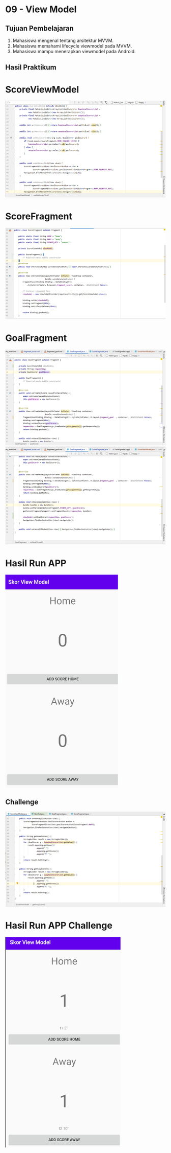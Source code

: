# 09 - View Model

## Tujuan Pembelajaran

1. Mahasiswa mengenal tentang arsitektur MVVM.
2. Mahasiswa memahami lifecycle viewmodel pada MVVM.
3. Mahasiswa mampu menerapkan viewmodel pada Android.

## Hasil Praktikum

# ScoreViewModel

![1](IMG/skorviewmodel1.png)

# ScoreFragment

![1](IMG/scorefragment2.png)

# GoalFragment

![5](IMG/GoalFragment1.png)
![6](IMG/GoalFragment2.png)

# Hasil Run APP

![ss1](IMG/hasil.png)

## Challenge

![chall1](IMG/chall1.png)

# Hasil Run APP Challenge

![sschall](IMG/hasil2.png)